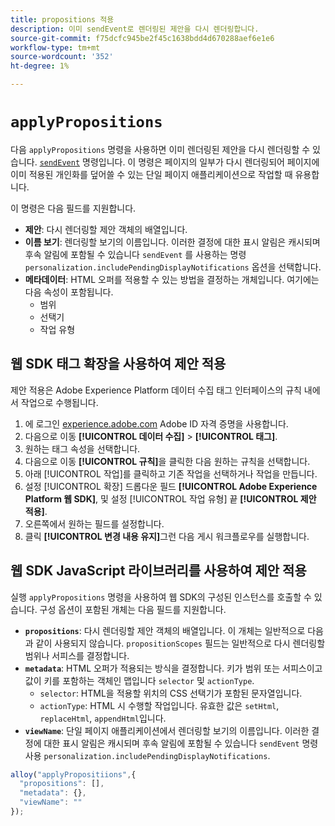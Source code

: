```yaml
---
title: propositions 적용
description: 이미 sendEvent로 렌더링된 제안을 다시 렌더링합니다.
source-git-commit: f75dcfc945be2f45c1638bdd4d670288aef6e1e6
workflow-type: tm+mt
source-wordcount: '352'
ht-degree: 1%

---
```



# `applyPropositions`

다음 `applyPropositions` 명령을 사용하면 이미 렌더링된 제안을 다시 렌더링할 수 있습니다. [`sendEvent`](sendevent/overview.md) 명령입니다. 이 명령은 페이지의 일부가 다시 렌더링되어 페이지에 이미 적용된 개인화를 덮어쓸 수 있는 단일 페이지 애플리케이션으로 작업할 때 유용합니다.

이 명령은 다음 필드를 지원합니다.

* **제안**: 다시 렌더링할 제안 객체의 배열입니다.
* **이름 보기**: 렌더링할 보기의 이름입니다. 이러한 결정에 대한 표시 알림은 캐시되며 후속 알림에 포함될 수 있습니다 `sendEvent` 를 사용하는 명령 `personalization.includePendingDisplayNotifications` 옵션을 선택합니다.
* **메타데이터**: HTML 오퍼를 적용할 수 있는 방법을 결정하는 개체입니다. 여기에는 다음 속성이 포함됩니다.
   * 범위
   * 선택기
   * 작업 유형

## 웹 SDK 태그 확장을 사용하여 제안 적용

제안 적용은 Adobe Experience Platform 데이터 수집 태그 인터페이스의 규칙 내에서 작업으로 수행됩니다.

1. 에 로그인 [experience.adobe.com](https://experience.adobe.com) Adobe ID 자격 증명을 사용합니다.
1. 다음으로 이동 **[!UICONTROL 데이터 수집]** > **[!UICONTROL 태그]**.
1. 원하는 태그 속성을 선택합니다.
1. 다음으로 이동 **[!UICONTROL 규칙]**&#x200B;을 클릭한 다음 원하는 규칙을 선택합니다.
1. 아래 [!UICONTROL 작업]를 클릭하고 기존 작업을 선택하거나 작업을 만듭니다.
1. 설정 [!UICONTROL 확장] 드롭다운 필드 **[!UICONTROL Adobe Experience Platform 웹 SDK]**, 및 설정 [!UICONTROL 작업 유형] 끝 **[!UICONTROL 제안 적용]**.
1. 오른쪽에서 원하는 필드를 설정합니다.
1. 클릭 **[!UICONTROL 변경 내용 유지]**&#x200B;그런 다음 게시 워크플로우를 실행합니다.

## 웹 SDK JavaScript 라이브러리를 사용하여 제안 적용

실행 `applyPropositions` 명령을 사용하여 웹 SDK의 구성된 인스턴스를 호출할 수 있습니다. 구성 옵션이 포함된 개체는 다음 필드를 지원합니다.

* **`propositions`**: 다시 렌더링할 제안 객체의 배열입니다. 이 개체는 일반적으로 다음과 같이 사용되지 않습니다. `propositionScopes` 필드는 일반적으로 다시 렌더링할 범위나 서피스를 결정합니다.
* **`metadata`**: HTML 오퍼가 적용되는 방식을 결정합니다. 키가 범위 또는 서피스이고 값이 키를 포함하는 객체인 맵입니다 `selector` 및 `actionType`.
   * `selector`: HTML을 적용할 위치의 CSS 선택기가 포함된 문자열입니다.
   * `actionType`: HTML 시 수행할 작업입니다. 유효한 값은 `setHtml`, `replaceHtml`, `appendHtml`입니다.
* **`viewName`**: 단일 페이지 애플리케이션에서 렌더링할 보기의 이름입니다. 이러한 결정에 대한 표시 알림은 캐시되며 후속 알림에 포함될 수 있습니다 `sendEvent` 명령 사용 `personalization.includePendingDisplayNotifications`.

```js
alloy("applyPropositiions",{
  "propositions": [],
  "metadata": {},
  "viewName": ""
});
```
